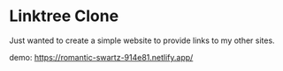 # Linktree Clone

Just wanted to create a simple website to provide links to my other sites.

demo: https://romantic-swartz-914e81.netlify.app/
